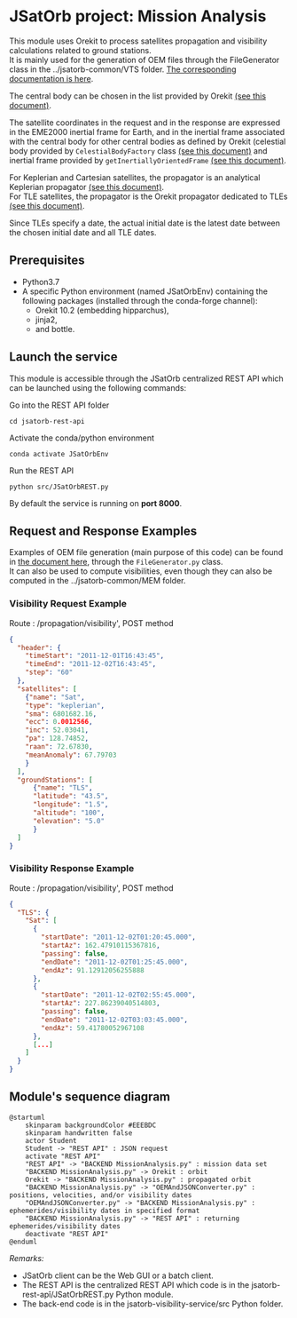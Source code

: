 # JSatOrb project: Mission Analysis

This module uses Orekit to process satellites propagation and visibility calculations related to ground stations.  
It is mainly used for the generation of OEM files through the FileGenerator class in the ../jsatorb-common/VTS folder. [The corresponding documentation is here](../jsatorb-common/VTS/README.md).  

The central body can be chosen in the list provided by Orekit [(see this document)](https://www.orekit.org/site-orekit-10.1/apidocs/org/orekit/bodies/CelestialBodyFactory.html).  

The satellite coordinates in the request and in the response are expressed in the EME2000 inertial frame for Earth, and in the inertial frame associated with the central body for other central bodies as defined by Orekit (celestial body provided by `CelestialBodyFactory` class [(see this document)](https://www.orekit.org/site-orekit-10.1/apidocs/org/orekit/bodies/CelestialBodyFactory.html) and inertial frame provided by `getInertiallyOrientedFrame` [(see this document)](https://www.orekit.org/site-orekit-10.1/apidocs/org/orekit/bodies/CelestialBody.html#getInertiallyOrientedFrame--).  

For Keplerian and Cartesian satellites, the propagator is an analytical Keplerian propagator [(see this document)](https://www.orekit.org/site-orekit-10.1/apidocs/org/orekit/bodies/CelestialBodyFactory.html).  
For TLE satellites, the propagator is the Orekit propagator dedicated to TLEs [(see this document)](https://www.orekit.org/site-orekit-10.1/apidocs/org/orekit/propagation/analytical/tle/TLEPropagator.html).  

Since TLEs specify a date, the actual initial date is the latest date between the chosen initial date and all TLE dates.


## Prerequisites

- Python3.7
- A specific Python environment (named JSatOrbEnv) containing the following packages (installed through the conda-forge channel):
    - Orekit 10.2 (embedding hipparchus),
    - jinja2,
    - and bottle.


## Launch the service

This module is accessible through the JSatOrb centralized REST API which can be launched using the following commands:

Go into the REST API folder
```
cd jsatorb-rest-api
```
Activate the conda/python environment
```
conda activate JSatOrbEnv
```
Run the REST API
```
python src/JSatOrbREST.py
```
By default the service is running on **port 8000**.


## Request and Response Examples

Examples of OEM file generation (main purpose of this code) can be found in [the document here](../jsatorb-common/test-rest/fileGenerator-request.http), through the `FileGenerator.py` class.  
It can also be used to compute visibilities, even though they can also be computed in the ../jsatorb-common/MEM folder.


### Visibility Request Example

Route : /propagation/visibility', POST method
```json
{
  "header": {
    "timeStart": "2011-12-01T16:43:45",
    "timeEnd": "2011-12-02T16:43:45",
    "step": "60"
  },
  "satellites": [
    {"name": "Sat",
    "type": "keplerian",
    "sma": 6801682.16,
    "ecc": 0.0012566,
    "inc": 52.03041,
    "pa": 128.74852,
    "raan": 72.67830,
    "meanAnomaly": 67.79703
    }
  ],
  "groundStations": [
      {"name": "TLS",
      "latitude": "43.5",
      "longitude": "1.5",
      "altitude": "100",
      "elevation": "5.0"
      }
  ]
}
```

### Visibility Response Example

Route : /propagation/visibility', POST method
```json
{
  "TLS": {
    "Sat": [
      {
        "startDate": "2011-12-02T01:20:45.000",
        "startAz": 162.47910115367816,
        "passing": false,
        "endDate": "2011-12-02T01:25:45.000",
        "endAz": 91.12912056255888
      },
      {
        "startDate": "2011-12-02T02:55:45.000",
        "startAz": 227.86239040514803,
        "passing": false,
        "endDate": "2011-12-02T03:03:45.000",
        "endAz": 59.41780052967108
      },
      [...]
    ]
  }
}
```


## Module's sequence diagram

```plantuml
@startuml
    skinparam backgroundColor #EEEBDC
    skinparam handwritten false
    actor Student
    Student -> "REST API" : JSON request
    activate "REST API"
    "REST API" -> "BACKEND MissionAnalysis.py" : mission data set
    "BACKEND MissionAnalysis.py" -> Orekit : orbit
    Orekit -> "BACKEND MissionAnalysis.py" : propagated orbit
    "BACKEND MissionAnalysis.py" -> "OEMAndJSONConverter.py" : positions, velocities, and/or visibility dates
    "OEMAndJSONConverter.py" -> "BACKEND MissionAnalysis.py" : ephemerides/visibility dates in specified format
    "BACKEND MissionAnalysis.py" -> "REST API" : returning ephemerides/visibility dates
    deactivate "REST API"    
@enduml
```
 
_Remarks:_
- JSatOrb client can be the Web GUI or a batch client.
- The REST API is the centralized REST API which code is in the jsatorb-rest-apî/JSatOrbREST.py Python module.
- The back-end code is in the jsatorb-visibility-service/src Python folder.